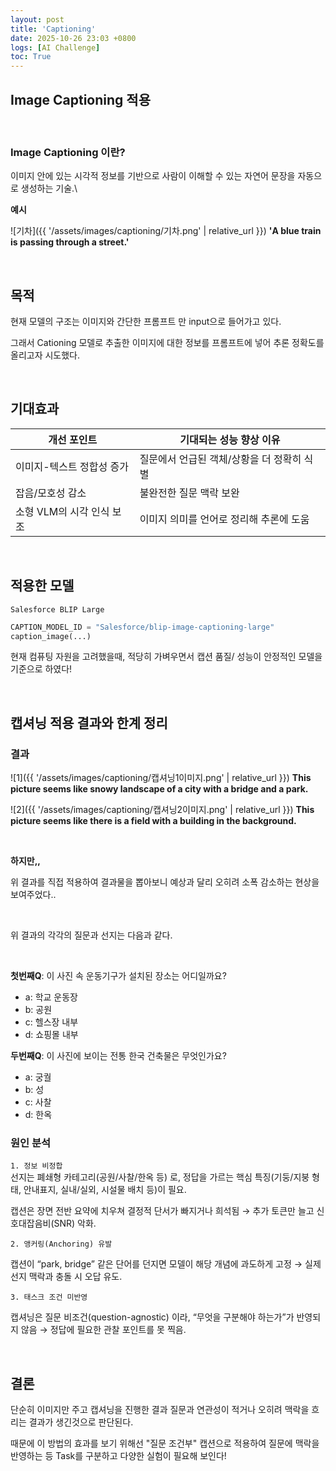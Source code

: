 ```yaml
---
layout: post
title: 'Captioning'
date: 2025-10-26 23:03 +0800
logs: [AI Challenge]
toc: True
---
```

## Image Captioning 적용

<br>

### Image Captioning 이란?
이미지 안에 있는 시각적 정보를 기반으로 사람이 이해할 수 있는 자연어 문장을 자동으로 생성하는 기술.\

**예시**

![기차]({{ '/assets/images/captioning/기차.png' | relative_url }})
**'A blue train is passing through a street.'**

<br>

## 목적
현재 모델의 구조는 이미지와 간단한 프롬프트 만 input으로 들어가고 있다.

그래서 Cationing 모델로 추출한 이미지에 대한 정보를 프롬프트에 넣어 추론 정확도를 올리고자 시도했다.

<br>

## 기대효과
| 개선 포인트               | 기대되는 성능 향상 이유            |
| -------------------- | ------------------------ |
| 이미지-텍스트 정합성 증가       | 질문에서 언급된 객체/상황을 더 정확히 식별 |
| 잡음/모호성 감소            | 불완전한 질문 맥락 보완            |
| 소형 VLM의 시각 인식 보조     | 이미지 의미를 언어로 정리해 추론에 도움   |

<br>

## 적용한 모델
`Salesforce BLIP Large`
```python
CAPTION_MODEL_ID = "Salesforce/blip-image-captioning-large"
caption_image(...) 
```
현재 컴퓨팅 자원을 고려했을때, 적당히 가벼우면서 캡션 품질/ 성능이 안정적인 모델을 기준으로 하였다!

<br>

## 캡셔닝 적용 결과와 한계 정리
### 결과
![1]({{ '/assets/images/captioning/캡셔닝1이미지.png' | relative_url }})
**This picture seems like snowy landscape of a city with a bridge and a park.**

![2]({{ '/assets/images/captioning/캡셔닝2이미지.png' | relative_url }})
**This picture seems like there is a field with a building in the background.**

<br>

**하지만,,**

위 결과를 직접 적용하여 결과물을 뽑아보니 예상과 달리 오히려 소폭 감소하는 현상을 보여주었다.. 

<br>

위 결과의 각각의 질문과 선지는 다음과 같다.

<br>

**첫번째Q**: 이 사진 속 운동기구가 설치된 장소는 어디일까요?
- a: 학교 운동장
- b: 공원
- c: 헬스장 내부
- d: 쇼핑몰 내부
  
**두번째Q**: 이 사진에 보이는 전통 한국 건축물은 무엇인가요?
- a: 궁궐
- b: 성
- c: 사찰
- d: 한옥

### 원인 분석

`1. 정보 비정합`\
선지는 폐쇄형 카테고리(공원/사찰/한옥 등) 로, 정답을 가르는 핵심 특징(기둥/지붕 형태, 안내표지, 실내/실외, 시설물 배치 등)이 필요.

캡션은 장면 전반 요약에 치우쳐 결정적 단서가 빠지거나 희석됨 → 추가 토큰만 늘고 신호대잡음비(SNR) 악화.

`2. 앵커링(Anchoring) 유발`

캡션이 “park, bridge” 같은 단어를 던지면 모델이 해당 개념에 과도하게 고정 → 실제 선지 맥락과 충돌 시 오답 유도.

`3. 태스크 조건 미반영`

캡셔닝은 질문 비조건(question-agnostic) 이라, “무엇을 구분해야 하는가”가 반영되지 않음 → 정답에 필요한 관찰 포인트를 못 찍음.

<br>

## 결론
단순히 이미지만 주고 캡셔닝을 진행한 결과 질문과 연관성이 적거나 오히려 맥락을 흐리는 결과가 생긴것으로 판단된다.

때문에 이 방법의 효과를 보기 위해선 "질문 조건부" 캡션으로 적용하여 질문에 맥락을 반영하는 등 Task를 구분하고 다양한 실험이 필요해 보인다!